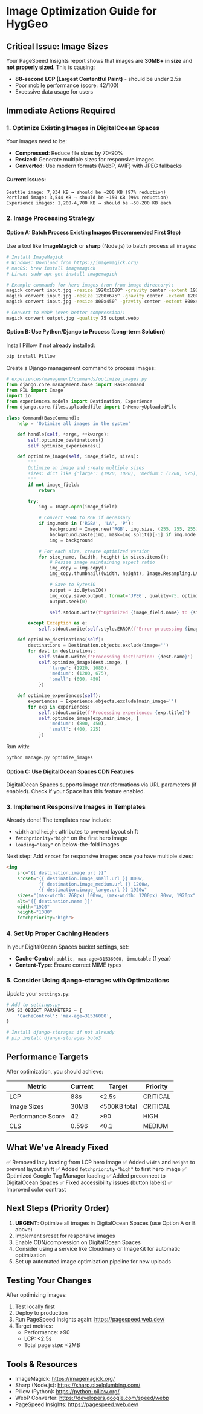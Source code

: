 # Image Optimization Guide for HygGeo

## Critical Issue: Image Sizes

Your PageSpeed Insights report shows that images are **30MB+ in size** and **not properly sized**. This is causing:
- **88-second LCP (Largest Contentful Paint)** - should be under 2.5s
- Poor mobile performance (score: 42/100)
- Excessive data usage for users

## Immediate Actions Required

### 1. Optimize Existing Images in DigitalOcean Spaces

Your images need to be:
- **Compressed**: Reduce file sizes by 70-90%
- **Resized**: Generate multiple sizes for responsive images
- **Converted**: Use modern formats (WebP, AVIF) with JPEG fallbacks

#### Current Issues:
```
Seattle image: 7,834 KB → should be ~200 KB (97% reduction)
Portland image: 3,544 KB → should be ~150 KB (96% reduction)
Experience images: 1,200-4,700 KB → should be ~50-200 KB each
```

### 2. Image Processing Strategy

#### Option A: Batch Process Existing Images (Recommended First Step)

Use a tool like **ImageMagick** or **sharp** (Node.js) to batch process all images:

```bash
# Install ImageMagick
# Windows: Download from https://imagemagick.org/
# macOS: brew install imagemagick
# Linux: sudo apt-get install imagemagick

# Example commands for hero images (run from image directory):
magick convert input.jpg -resize 1920x1080^ -gravity center -extent 1920x1080 -quality 75 -strip output.jpg
magick convert input.jpg -resize 1200x675^ -gravity center -extent 1200x675 -quality 75 -strip output-medium.jpg
magick convert input.jpg -resize 800x450^ -gravity center -extent 800x450 -quality 75 -strip output-small.jpg

# Convert to WebP (even better compression):
magick convert output.jpg -quality 75 output.webp
```

#### Option B: Use Python/Django to Process (Long-term Solution)

Install Pillow if not already installed:
```bash
pip install Pillow
```

Create a Django management command to process images:

```python
# experiences/management/commands/optimize_images.py
from django.core.management.base import BaseCommand
from PIL import Image
import io
from experiences.models import Destination, Experience
from django.core.files.uploadedfile import InMemoryUploadedFile

class Command(BaseCommand):
    help = 'Optimize all images in the system'

    def handle(self, *args, **kwargs):
        self.optimize_destinations()
        self.optimize_experiences()

    def optimize_image(self, image_field, sizes):
        """
        Optimize an image and create multiple sizes
        sizes: dict like {'large': (1920, 1080), 'medium': (1200, 675), 'small': (800, 450)}
        """
        if not image_field:
            return

        try:
            img = Image.open(image_field)

            # Convert RGBA to RGB if necessary
            if img.mode in ('RGBA', 'LA', 'P'):
                background = Image.new('RGB', img.size, (255, 255, 255))
                background.paste(img, mask=img.split()[-1] if img.mode == 'RGBA' else None)
                img = background

            # For each size, create optimized version
            for size_name, (width, height) in sizes.items():
                # Resize image maintaining aspect ratio
                img_copy = img.copy()
                img_copy.thumbnail((width, height), Image.Resampling.LANCZOS)

                # Save to BytesIO
                output = io.BytesIO()
                img_copy.save(output, format='JPEG', quality=75, optimize=True)
                output.seek(0)

                self.stdout.write(f"Optimized {image_field.name} to {size_name}")

        except Exception as e:
            self.stdout.write(self.style.ERROR(f'Error processing {image_field.name}: {str(e)}'))

    def optimize_destinations(self):
        destinations = Destination.objects.exclude(image='')
        for dest in destinations:
            self.stdout.write(f'Processing destination: {dest.name}')
            self.optimize_image(dest.image, {
                'large': (1920, 1080),
                'medium': (1200, 675),
                'small': (800, 450)
            })

    def optimize_experiences(self):
        experiences = Experience.objects.exclude(main_image='')
        for exp in experiences:
            self.stdout.write(f'Processing experience: {exp.title}')
            self.optimize_image(exp.main_image, {
                'medium': (800, 450),
                'small': (400, 225)
            })
```

Run with:
```bash
python manage.py optimize_images
```

#### Option C: Use DigitalOcean Spaces CDN Features

DigitalOcean Spaces supports image transformations via URL parameters (if enabled). Check if your Space has this feature enabled.

### 3. Implement Responsive Images in Templates

Already done! The templates now include:
- `width` and `height` attributes to prevent layout shift
- `fetchpriority="high"` on the first hero image
- `loading="lazy"` on below-the-fold images

Next step: Add `srcset` for responsive images once you have multiple sizes:

```html
<img
    src="{{ destination.image.url }}"
    srcset="{{ destination.image_small.url }} 800w,
            {{ destination.image_medium.url }} 1200w,
            {{ destination.image_large.url }} 1920w"
    sizes="(max-width: 768px) 100vw, (max-width: 1200px) 80vw, 1920px"
    alt="{{ destination.name }}"
    width="1920"
    height="1080"
    fetchpriority="high">
```

### 4. Set Up Proper Caching Headers

In your DigitalOcean Spaces bucket settings, set:
- **Cache-Control**: `public, max-age=31536000, immutable` (1 year)
- **Content-Type**: Ensure correct MIME types

### 5. Consider Using django-storages with Optimizations

Update your `settings.py`:

```python
# Add to settings.py
AWS_S3_OBJECT_PARAMETERS = {
    'CacheControl': 'max-age=31536000',
}

# Install django-storages if not already
# pip install django-storages boto3
```

## Performance Targets

After optimization, you should achieve:

| Metric | Current | Target | Priority |
|--------|---------|--------|----------|
| LCP | 88s | <2.5s | CRITICAL |
| Image Sizes | 30MB | <500KB total | CRITICAL |
| Performance Score | 42 | >90 | HIGH |
| CLS | 0.596 | <0.1 | MEDIUM |

## What We've Already Fixed

✅ Removed lazy loading from LCP hero image
✅ Added `width` and `height` to prevent layout shift
✅ Added `fetchpriority="high"` to first hero image
✅ Optimized Google Tag Manager loading
✅ Added preconnect to DigitalOcean Spaces
✅ Fixed accessibility issues (button labels)
✅ Improved color contrast

## Next Steps (Priority Order)

1. **URGENT**: Optimize all images in DigitalOcean Spaces (use Option A or B above)
2. Implement srcset for responsive images
3. Enable CDN/compression on DigitalOcean Spaces
4. Consider using a service like Cloudinary or ImageKit for automatic optimization
5. Set up automated image optimization pipeline for new uploads

## Testing Your Changes

After optimizing images:

1. Test locally first
2. Deploy to production
3. Run PageSpeed Insights again: https://pagespeed.web.dev/
4. Target metrics:
   - Performance: >90
   - LCP: <2.5s
   - Total page size: <2MB

## Tools & Resources

- ImageMagick: https://imagemagick.org/
- Sharp (Node.js): https://sharp.pixelplumbing.com/
- Pillow (Python): https://python-pillow.org/
- WebP Converter: https://developers.google.com/speed/webp
- PageSpeed Insights: https://pagespeed.web.dev/
